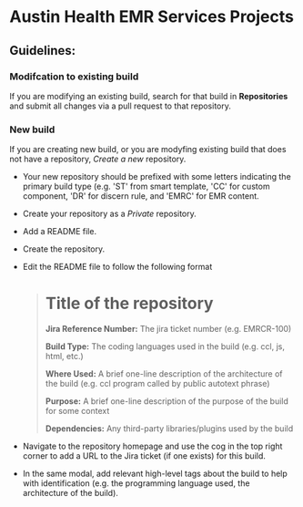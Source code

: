 # Austin Health EMR Services Projects

## Guidelines:

### Modifcation to existing build
If you are modifying an existing build, search for that build in **Repositories** and submit all changes via a pull request to that repository.

### New build
If you are creating new build, or you are modyfing existing build that does not have a repository, *Create a new* repository.
  - Your new repository should be prefixed with some letters indicating the primary build type (e.g. 'ST' from smart template, 'CC' for custom component, 'DR' for discern rule, and 'EMRC' for EMR content.
  - Create your repository as a *Private* repository.
  - Add a README file.
  - Create the repository.
  - Edit the README file to follow the following format
  
      ># Title of the repository
      >
      >**Jira Reference Number:** The jira ticket number (e.g. EMRCR-100)
      >
      >**Build Type:** The coding languages used in the build (e.g. ccl, js, html, etc.)
      >
      >**Where Used:** A brief one-line description of the architecture of the build (e.g. ccl program called by public autotext phrase)
      >
      >**Purpose:** A brief one-line description of the purpose of the build for some context
      >
      >**Dependencies:** Any third-party libraries/plugins used by the build

  - Navigate to the repository homepage and use the cog in the top right corner to add a URL to the Jira ticket (if one exists) for this build.
  - In the same modal, add relevant high-level tags about the build to help with identification (e.g. the programming language used, the architecture of the build).

